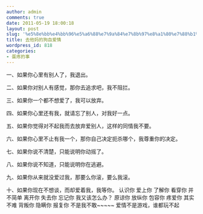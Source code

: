 ```yaml
---
author: admin
comments: true
date: 2011-05-19 18:00:18
layout: post
slug: '%e5%8e%bb%e4%bb%96%e5%a6%88%e7%9a%84%e7%8b%97%e8%a1%80%e7%88%b1%e6%83%85'
title: 去他妈的狗血爱情
wordpress_id: 818
categories:
- 蛋疼的事
---
```


一、如果你心里有别人了，我退出。

二、如果你对别人有感觉，那你去追求吧，我不阻拦。

三、如果你一个都不想爱了，我可以放弃。

四、如果你心里还有我，就请忘了别人，对我好一点。

五、如果你觉得对不起我而去放弃爱别人，这样的同情我不要。

六、如果你心里不止有我一个，那你自己决定扼杀哪个，我尊重你的决定。

七、如果你说不清楚，只能说明你动摇了。

八、如果你说不知道，只能说明你在逃避。

九、如果你从来就没爱过我，那要么你滚，要么我滚。

十、如果你现在不想谈，而却爱着我，我等你。 认识你 爱上你 了解你 看穿你 并不简单 离开你 失去你 忘记你 我又该怎么办？ 原谅你 放纵你 包容你 疼爱你 其实不难 背叛你 隐瞒你 报复你 不是我不敢~~~~~ 爱情不是游戏，谁都玩不起

